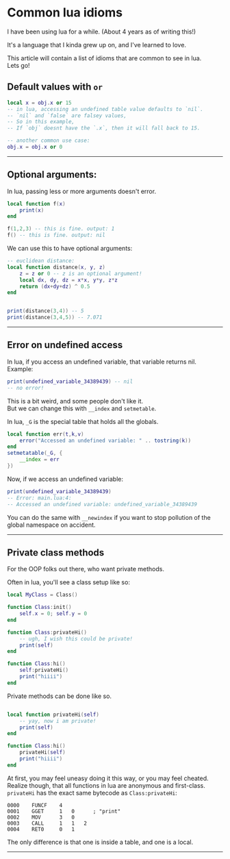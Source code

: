 
# Common lua idioms

I have been using lua for a while. (About 4 years as of writing this!)

It's a language that I kinda grew up on, and I've learned to love.

This article will contain a list of idioms that are common to see in lua.<br/>
Lets go!


## Default values with `or`
```lua
local x = obj.x or 15
-- in lua, accessing an undefined table value defaults to `nil`.
-- `nil` and `false` are falsey values,
-- So in this example,
-- If `obj` doesnt have the `.x`, then it will fall back to 15.

-- another common use case:
obj.x = obj.x or 0

```

----------------

## Optional arguments:

In lua, passing less or more arguments doesn't error.
```lua
local function f(x)
    print(x)
end

f(1,2,3) -- this is fine. output: 1
f() -- this is fine. output: nil
```

We can use this to have optional arguments:
```lua
-- euclidean distance:
local function distance(x, y, z)
    z = z or 0 -- z is an optional argument!
    local dx, dy, dz = x*x, y*y, z*z
    return (dx+dy+dz) ^ 0.5
end


print(distance(3,4)) -- 5
print(distance(3,4,5)) -- 7.071
```

---------------

## Error on undefined access

In lua, if you access an undefined variable, that variable returns nil.
Example:
```lua
print(undefined_variable_34389439) -- nil
-- no error!
```
This is a bit weird, and some people don't like it.<br/>
But we can change this with `__index` and `setmetable`.

In lua, `_G` is the special table that holds all the globals.
```lua
local function err(t,k,v)
    error("Accessed an undefined variable: " .. tostring(k))
end
setmetatable(_G, {
    __index = err
})
```
Now, if we access an undefined variable:
```lua
print(undefined_variable_34389439)
-- Error: main.lua:4:
-- Accessed an undefined variable: undefined_variable_34389439
```

You can do the same with `__newindex` if you want to stop pollution of the global namespace on accident.

------------------

## Private class methods
For the OOP folks out there, who want private methods.

Often in lua, you'll see a class setup like so:

```lua
local MyClass = Class()

function Class:init()
    self.x = 0; self.y = 0
end

function Class:privateHi()
    -- ugh, I wish this could be private!
    print(self)
end

function Class:hi()
    self:privateHi()
    print("hiiii")
end
```
Private methods can be done like so.
```lua

local function privateHi(self)
    -- yay, now i am private!
    print(self)
end

function Class:hi()
    privateHi(self)
    print("hiiii")
end
```
At first, you may feel uneasy doing it this way, or you may feel cheated.<br/>
Realize though, that all functions in lua are anonymous and first-class. `privateHi` has the exact same bytecode as `Class:privateHi`:
```
0000	FUNCF    4 
0001	GGET     1   0      ; "print"
0002	MOV      3   0
0003	CALL     1   1   2
0004	RET0     0   1
```
The only difference is that one is inside a table, and one is a local.

----------------------




